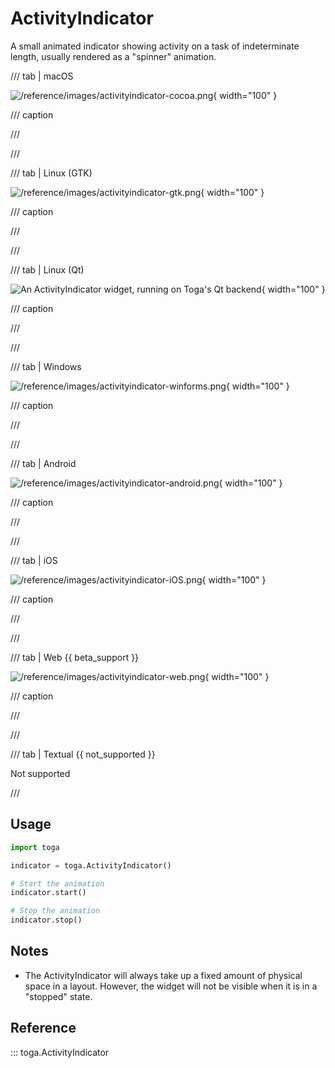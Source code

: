 # ActivityIndicator

A small animated indicator showing activity on a task of indeterminate length, usually rendered as a "spinner" animation.

/// tab | macOS

![/reference/images/activityindicator-cocoa.png](/reference/images/activityindicator-cocoa.png){ width="100" }

/// caption

///

<!-- TODO: Update alt text -->

///

/// tab | Linux (GTK)

![/reference/images/activityindicator-gtk.png](/reference/images/activityindicator-gtk.png){ width="100" }

/// caption

///

<!-- TODO: Update alt text -->

///

/// tab | Linux (Qt)

![An ActivityIndicator widget, running on Toga's Qt backend](/reference/images/activityindicator-qt.png){ width="100" }

/// caption

///

///

/// tab | Windows

![/reference/images/activityindicator-winforms.png](/reference/images/activityindicator-winforms.png){ width="100" }

/// caption

///

<!-- TODO: Update alt text -->

///

/// tab | Android

![/reference/images/activityindicator-android.png](/reference/images/activityindicator-android.png){ width="100" }

/// caption

///

///

/// tab | iOS

![/reference/images/activityindicator-iOS.png](/reference/images/activityindicator-iOS.png){ width="100" }

/// caption

///

<!-- TODO: Update alt text -->

///

/// tab | Web {{ beta_support }}

![/reference/images/activityindicator-web.png](/reference/images/activityindicator-web.png){ width="100" }

/// caption

///

<!-- TODO: Update alt text -->

///

/// tab | Textual {{ not_supported }}

Not supported

///

## Usage

```python
import toga

indicator = toga.ActivityIndicator()

# Start the animation
indicator.start()

# Stop the animation
indicator.stop()
```

## Notes

- The ActivityIndicator will always take up a fixed amount of physical space in a layout. However, the widget will not be visible when it is in a "stopped" state.

## Reference

::: toga.ActivityIndicator
